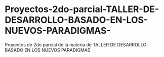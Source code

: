 # Proyectos-2do-parcial-TALLER-DE-DESARROLLO-BASADO-EN-LOS-NUEVOS-PARADIGMAS-
Proyectos de 2do parcial de la materia de TALLER DE DESARROLLO BASADO EN LOS NUEVOS PARADIGMAS
